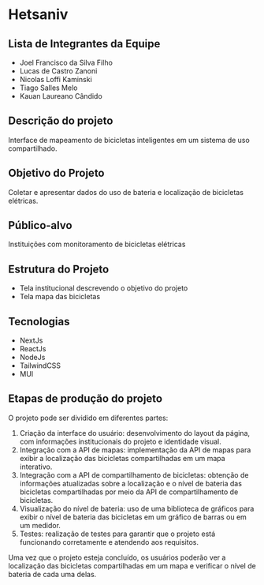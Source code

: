 # Hetsaniv

## Lista de Integrantes da Equipe
- Joel Francisco da Silva Filho
- Lucas de Castro Zanoni
- Nicolas Loffi Kaminski
- Tiago Salles Melo
- Kauan Laureano Cândido

## Descrição do projeto
Interface de mapeamento de bicicletas inteligentes em um sistema de uso compartilhado.

## Objetivo do Projeto
Coletar e apresentar dados do uso de bateria e localização de bicicletas elétricas.

## Público-alvo
Instituições com monitoramento de bicicletas elétricas

## Estrutura do Projeto
- Tela institucional descrevendo o objetivo do projeto 
- Tela mapa das bicicletas

## Tecnologias
- NextJs
- ReactJs
- NodeJs
- TailwindCSS
- MUI

## Etapas de produção do projeto

O projeto pode ser dividido em diferentes partes:

1. Criação da interface do usuário: desenvolvimento do layout da página, com informações institucionais do projeto e identidade visual.
2. Integração com a API de mapas: implementação da API de mapas para exibir a localização das bicicletas compartilhadas em um mapa interativo.
3. Integração com a API de compartilhamento de bicicletas: obtenção de informações atualizadas sobre a localização e o nível de bateria das bicicletas compartilhadas por meio da API de compartilhamento de bicicletas.
4. Visualização do nível de bateria: uso de uma biblioteca de gráficos para exibir o nível de bateria das bicicletas em um gráfico de barras ou em um medidor.
5. Testes: realização de testes para garantir que o projeto está funcionando corretamente e atendendo aos requisitos.

Uma vez que o projeto esteja concluído, os usuários poderão ver a localização das bicicletas compartilhadas em um mapa e verificar o nível de bateria de cada uma delas.